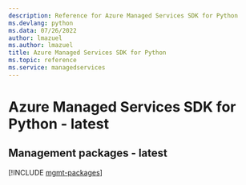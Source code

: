 ```yaml
---
description: Reference for Azure Managed Services SDK for Python
ms.devlang: python
ms.data: 07/26/2022
author: lmazuel
ms.author: lmazuel
title: Azure Managed Services SDK for Python
ms.topic: reference
ms.service: managedservices
---
```

# Azure Managed Services SDK for Python - latest

## Management packages - latest
[!INCLUDE [mgmt-packages](managed-services-mgmt-index.md)]